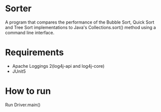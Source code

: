# Sorter
A program that compares the performance of the Bubble Sort, Quick Sort and Tree Sort implementations
to Java's Collections.sort() method using a command line interface.
# Requirements
- Apache Loggings 2(log4j-api and log4j-core)
- JUnit5
# How to run
Run Driver.main()
